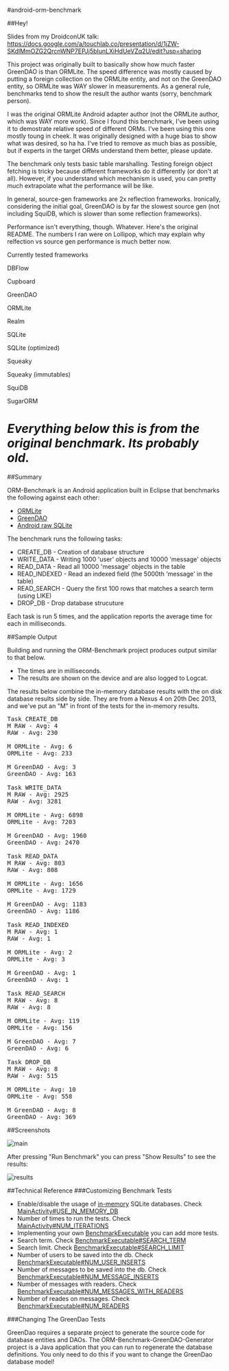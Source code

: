 #android-orm-benchmark

##Hey!

Slides from my DroidconUK talk: https://docs.google.com/a/touchlab.co/presentation/d/1jZW-SKdlMmOZG2QrcnWNP7EPJj5bIunLXiHdUeVZq2U/edit?usp=sharing

This project was originally built to basically show how much faster GreenDAO is than ORMLite.
The speed difference was mostly caused by putting a foreign collection on the ORMLite entity,
and not on the GreenDAO entity, so ORMLite was WAY slower in measurements.  As a general rule,
  benchmarks tend to show the result the author wants (sorry, benchmark person).

I was the original ORMLite Android adapter author (not the ORMLite author, which was WAY more
work).  Since I found this benchmark, I've been using it to demostrate relative speed of
different ORMs.  I've been using this one mostly toung in cheek.  It was originally designed
with a huge bias to show what was desired, so ha ha.  I've tried to remove as much bias as
possible, but if experts in the target ORMs understand them better, please update.

The benchmark only tests basic table marshalling.  Testing foreign object fetching is tricky
because different frameworks do it differently (or don't at all).  However, if you understand
which mechanism is used, you can pretty much extrapolate what the performance will be like.

In general, source-gen frameworks are 2x reflection frameworks.  Ironically, considering the
initial goal, GreenDAO is by far the slowest source gen (not including SquiDB, which is
slower than some reflection frameworks).

Performance isn't everything, though.  Whatever.  Here's the original README.  The numbers
I ran were on Lollipop, which may explain why relfection vs source gen performance is much better now.

Currently tested frameworks

DBFlow

Cupboard

GreenDAO

ORMLite

Realm

SQLite

SQLite (optimized)

Squeaky

Squeaky (immutables)

SquiDB

SugarORM

# *Everything below this is from the original benchmark. Its probably old.*

##Summary

ORM-Benchmark is an Android application built in Eclipse that benchmarks the following against each other:

- [ORMLite](http://ormlite.com/)
- [GreenDAO](http://greendao-orm.com/)
- [Android raw SQLite](http://developer.android.com/guide/topics/data/data-storage.html#db)

The benchmark runs the following tasks:

- CREATE_DB - Creation of database structure
- WRITE_DATA - Writing 1000 'user' objects and 10000 'message' objects
- READ_DATA - Read all 10000 'message' objects in the table
- READ_INDEXED - Read an indexed field (the 5000th 'message' in the table)
- READ_SEARCH - Query the first 100 rows that matches a search term (using LIKE)
- DROP_DB - Drop database strucuture

Each task is run 5 times, and the application reports the average time for each in milliseconds.

##Sample Output

Building and running the ORM-Benchmark project produces output similar to that below. 

- The times are in milliseconds.
- The results are shown on the device and are also logged to Logcat.  

The results below combine the in-memory database results with the on disk database results side by side.  They are from a Nexus 4 on 20th Dec 2013, and we've put an "M" in front of the tests for the in-memory results.

<pre>
Task CREATE_DB
M RAW - Avg: 4
RAW - Avg: 230

M ORMLite - Avg: 6
ORMLite - Avg: 233

M GreenDAO - Avg: 3
GreenDAO - Avg: 163

Task WRITE_DATA
M RAW - Avg: 2925
RAW - Avg: 3281

M ORMLite - Avg: 6898
ORMLite - Avg: 7203

M GreenDAO - Avg: 1960
GreenDAO - Avg: 2470

Task READ_DATA
M RAW - Avg: 803
RAW - Avg: 808

M ORMLite - Avg: 1656
ORMLite - Avg: 1729

M GreenDAO - Avg: 1183
GreenDAO - Avg: 1186

Task READ_INDEXED
M RAW - Avg: 1
RAW - Avg: 1

M ORMLite - Avg: 2
ORMLite - Avg: 3

M GreenDAO - Avg: 1
GreenDAO - Avg: 1

Task READ_SEARCH
M RAW - Avg: 8
RAW - Avg: 8

M ORMLite - Avg: 119
ORMLite - Avg: 156

M GreenDAO - Avg: 7
GreenDAO - Avg: 6

Task DROP_DB
M RAW - Avg: 8
RAW - Avg: 515

M ORMLite - Avg: 10
ORMLite - Avg: 558

M GreenDAO - Avg: 8
GreenDAO - Avg: 369
</pre>

##Screenshots

![main](/screenshots/main.png?raw=true "Main screen")

After pressing "Run Benchmark" you can press "Show Results" to see the results:

![results](/screenshots/results.png?raw=true "Results")

##Technical Reference
###Customizing Benchmark Tests

- Enable/disable the usage of [in-memory](https://www.sqlite.org/inmemorydb.html) SQLite databases. Check [MainActivity#USE_IN_MEMORY_DB](/ORM-Benchmark/src/main/java/com/littleinc/orm_benchmark/MainActivity.java#L38)
- Number of times to run the tests. Check [MainActivity#NUM_ITERATIONS](/ORM-Benchmark/src/main/java/com/littleinc/orm_benchmark/MainActivity.java#L40)
- Implementing your own [BenchmarkExecutable](/ORM-Benchmark/src/main/java/com/littleinc/orm_benchmark/BenchmarkExecutable.java) you can add more tests.
- Search term. Check [BenchmarkExecutable#SEARCH_TERM](/ORM-Benchmark/src/main/java/com/littleinc/orm_benchmark/BenchmarkExecutable.java#L9)
- Search limit. Check [BenchmarkExecutable#SEARCH_LIMIT](/ORM-Benchmark/src/main/java/com/littleinc/orm_benchmark/BenchmarkExecutable.java#L11)
- Number of users to be saved into the db. Check [BenchmarkExecutable#NUM_USER_INSERTS](/ORM-Benchmark/src/main/java/com/littleinc/orm_benchmark/BenchmarkExecutable.java#L15)
- Number of messages to be saved into the db. Check [BenchmarkExecutable#NUM_MESSAGE_INSERTS](/ORM-Benchmark/src/main/java/com/littleinc/orm_benchmark/BenchmarkExecutable.java#L17)
- Number of messages with readers. Check [BenchmarkExecutable#NUM_MESSAGES_WITH_READERS](/ORM-Benchmark/src/main/java/com/littleinc/orm_benchmark/BenchmarkExecutable.java#L19)
- Number of reades on messages. Check [BenchmarkExecutable#NUM_READERS](/ORM-Benchmark/src/main/java/com/littleinc/orm_benchmark/BenchmarkExecutable.java#L13)

###Changing The GreenDao Tests 

GreenDao requires a separate project to generate the source code for database entities and DAOs.  The ORM-Benchmark-GreenDAO-Generator project is a Java application that you can run to regenerate the database definitions.  You only need to do this if you want to change the GreenDao database model! 

